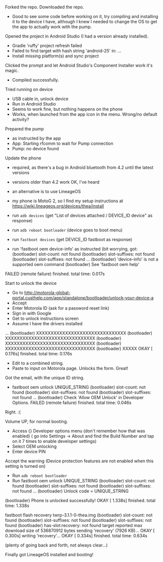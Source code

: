 Forked the repo.
Downloaded the repo.
- Good to see some code before working on it, try compiling and installing it to the device I have, although I knew I needed to change the OS to get the app to actually work with the pump.

Opened the project in Android Studio (I had a version already installed).
- Gradle 'ruffy' project refresh failed
- Failed to find target with hash string 'android-25' in: ...
- Install missing platform(s) and sync project

Clicked the prompt and let Android Studio's Component Installer work it's magic.
- Compiled successfully.

Tried running on device
- USB cable in, unlock device
- Run in Android Studio
- Seems to work fine, but nothing happens on the phone
- Works, when launched from the app icon in the menu. Wrong/no default activity?

Prepared the pump
- as instructed by the app
- App: Starting rfcomm to wait for Pump connection
- Pump: no device found

Update the phone
- required, as there's a bug in Android bluetooth from 4.2 until the latest versions
- versions older than 4.2 work OK, I've heard
- an alternative is to use LineageOS
- my phone is MotoG 2, so I find my setup instructions at https://wiki.lineageos.org/devices/thea/install

- run `adb devices` (get "List of devices attached / DEVICE_ID	device" as response)
- run `adb reboot bootloader` (device goes to boot menu)
- run `fastboot devices` (get DEVICE_ID	fastboot as response)
- run 'fastboot oem device-info' as instructed (bit worrying, got:
(bootloader) slot-count: not found
(bootloader) slot-suffixes: not found
(bootloader) slot-suffixes: not found
...
(bootloader) 'device-info' is not a supported oem command
(bootloader) See 'fastboot oem help'

FAILED (remote failure)
finished. total time: 0.017s

Start to unlock the device
- Go to http://motorola-global-portal.custhelp.com/app/standalone/bootloader/unlock-your-device-a
- Accept
- Enter Motorola ID (ask for a password reset link)
- Sign in with Google
- Get to unlock instructions screen
- Assume I have the drivers installed

...
(bootloader) XXXXXXXXXXXXXXXXXXXXXXXXXXXXXXX
(bootloader) XXXXXXXXXXXXXXXXXXXXXXXXXXXXXXX
(bootloader) XXXXXXXXXXXXXXXXXXXXXXXXXXXXXXX
(bootloader) XXXXXXXXXXXXXXXXXXXXXXXXXXXXXXX
(bootloader) XXXXX
OKAY [  0.176s]
finished. total time: 0.176s

- Edit to a combined string.
- Paste to input on Motorola page. Unlocks the form. Great!

Got the email, with the unique ID string.
- fastboot oem unlock UNIQUE_STRING
(bootloader) slot-count: not found
(bootloader) slot-suffixes: not found
(bootloader) slot-suffixes: not found
...
(bootloader) Check 'Allow OEM Unlock' in Developer Options.
FAILED (remote failure)
finished. total time: 0.046s

Right. :(

Volume UP, for normal booting.

- Access {} Developer options menu (don't remember how that was enabled) ( go into Settings -> About and find the Build Number and tap on it 7 times to enable developer settings)
- Select OEM unlocking
- Enter device PIN

Accept the warning (Device protection features are not enabled when this setting is turned on)

- Run `adb reboot bootloader`
- Run fastboot oem unlock UNIQUE_STRING
(bootloader) slot-count: not found
(bootloader) slot-suffixes: not found
(bootloader) slot-suffixes: not found
...
(bootloader) Unlock code = UNIQUE_STRING

(bootloader) Phone is unlocked successfully!
OKAY [  1.338s]
finished. total time: 1.338s


fastboot flash recovery twrp-3.1.1-0-thea.img 
(bootloader) slot-count: not found
(bootloader) slot-suffixes: not found
(bootloader) slot-suffixes: not found
(bootloader) has-slot:recovery: not found
target reported max download size of 536870912 bytes
sending 'recovery' (7926 KB)...
OKAY [  0.300s]
writing 'recovery'...
OKAY [  0.334s]
finished. total time: 0.634s

(plenty of going back and forth, not always clear...)

Finally got LineageOS installed and booting!
